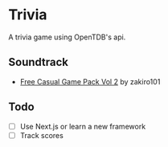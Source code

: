 # Trivia
A trivia game using OpenTDB's api.

## Soundtrack
- [Free Casual Game Pack Vol 2](https://zakiro101.itch.io/free-casual-game-music-pack-vol-2) by zakiro101

## Todo
- [ ] Use Next.js or learn a new framework
- [ ] Track scores
